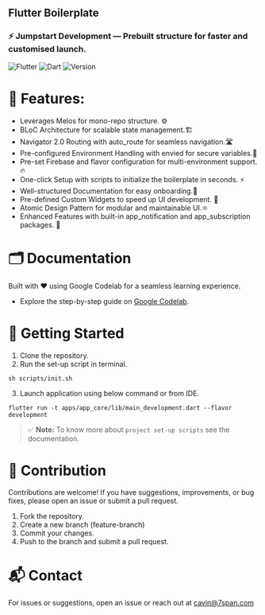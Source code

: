 ## Flutter Boilerplate

<!-- TODO: un-comment this : ![banner.png](banner.png) and add documentation link -->

### ⚡ Jumpstart Development — Prebuilt structure for faster and customised launch.

![Flutter](https://img.shields.io/badge/Flutter-v3.13.0-blue?logo=flutter)
![Dart](https://img.shields.io/badge/Dart-3.2.0-blue?logo=dart)
![Version](https://img.shields.io/badge/Version-1.0.0-blue)

# 📝 Features:

- Leverages Melos for mono-repo structure. ⚙️
- BLoC Architecture for scalable state management.🏗️
- Navigator 2.0 Routing with auto_route for seamless navigation.🛣️
- Pre-configured Environment Handling with envied for secure variables.🔐
- Pre-set Firebase and flavor configuration for multi-environment support.🔥
- One-click Setup with scripts to initialize the boilerplate in seconds. ⚡
- Well-structured Documentation for easy onboarding.📖
- Pre-defined Custom Widgets to speed up UI development. 🧱
- Atomic Design Pattern for modular and maintainable UI.⚛️
- Enhanced Features with built-in app_notification and app_subscription packages. 🚀

# 🗂️ Documentation

Built with ❤️ using Google Codelab for a seamless learning experience.
- Explore the step-by-step guide on [Google Codelab]().

# 🏁 Getting Started

1. Clone the repository.
2. Run the set-up script in terminal.
 ```
 sh scripts/init.sh 
 ```

3. Launch application using below command or from IDE.
```
flutter run -t apps/app_core/lib/main_development.dart --flavor development
```

> ✅ **Note:** To know more about `project set-up scripts` see the documentation.


# 🤝 Contribution

Contributions are welcome! If you have suggestions, improvements, or bug fixes, please open an issue
or submit a pull request.

1. Fork the repository.
2. Create a new branch (feature-branch)
3. Commit your changes.
4. Push to the branch and submit a pull request.

# 📬 Contact

For issues or suggestions, open an issue or reach out at cavin@7span.com
